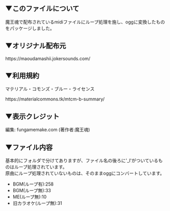 <h2>▼このファイルについて</h2>
<p>魔王魂で配布されているmidiファイルにループ処理を施し、oggに変換したものをパッケージしました。</p>
<h2>▼オリジナル配布元</h2>
https://maoudamashii.jokersounds.com/
<h2>▼利用規約</h2>
<p>マテリアル・コモンズ・ブルー・ライセンス</p>
https://materialcommons.tk/mtcm-b-summary/
<h2>▼表示クレジット</h2>
<p>編集: fungamemake.com (著作者:魔王魂)</p>
<h2>▼ファイル内容</h2>
<p>基本的にフォルダで分けてありますが、ファイル名の後ろに'_l'がついているものはループ処理されています。<br />
原曲にループ処理されていないものは、そのままoggにコンバートしています。</p>
<ul>
<li>BGM(ループ有):258</li>
<li>BGM(ループ無):33</li>
<li>ME(ループ無):10</li>
<li>旧カラオケ(ループ無):31</li>
</ul>

